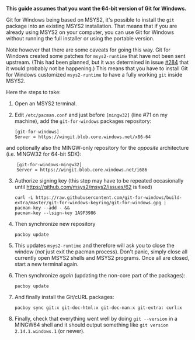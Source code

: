 **This guide assumes that you want the 64-bit version of Git for Windows.**

Git for Windows being based on MSYS2, it's possible to install the `git` package into an existing MSYS2 installation. That means that if you are already using MSYS2 on your computer, you can use Git for Windows without running the full installer or using the portable version.

Note however that there are some caveats for going this way. Git for Windows created some patches for `msys2-runtime` that have not been sent upstream. (This had been planned, but it was determined in issue [#284](/git-for-windows/git/issues/284) that it would probably not be happening.) This means that you have to install Git for Windows customized `msys2-runtime` to have a fully working `git` inside MSYS2.

Here the steps to take:

 1. Open an MSYS2 terminal.
 2. Edit `/etc/pacman.conf` and just before `[mingw32]` (line #71 on my machine), add the `git-for-windows` packages repository:
        
        [git-for-windows]
        Server = https://wingit.blob.core.windows.net/x86-64 

and optionally also the MINGW-only repository for the *opposite* architecture (i.e. MINGW32 for 64-bit SDK):

        [git-for-windows-mingw32]
        Server = https://wingit.blob.core.windows.net/i686

 3. Authorize signing key (this step may have to be repeated occasionally until https://github.com/msys2/msys2/issues/62 is fixed)

        curl -L https://raw.githubusercontent.com/git-for-windows/build-extra/master/git-for-windows-keyring/git-for-windows.gpg |
        pacman-key --add - &&
        pacman-key --lsign-key 1A9F3986

 4. Then synchronize new repository

        pacboy update

 5. This updates `msys2-runtime` and therefore will ask you to close the window (*not* just exit the pacman process). Don't panic, simply close all currently open MSYS2 shells and MSYS2 programs. Once all are closed, start a new terminal again.

 6. Then synchronize *again* (updating the non-core part of the packages):

        pacboy update

 7. And finally install the Git/cURL packages:

        pacboy sync git:x git-doc-html:x git-doc-man:x git-extra: curl:x

 8. Finally, check that everything went well by doing `git --version` in a MINGW64 shell and it should output something like `git version 2.14.1.windows.1` (or newer).
